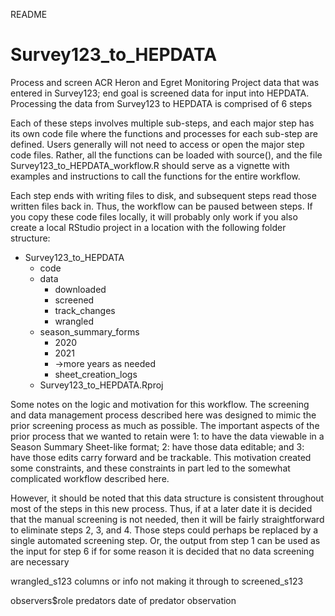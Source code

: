 README

# Survey123_to_HEPDATA

Process and screen ACR Heron and Egret Monitoring Project data that was
entered in Survey123; end goal is screened data for input into HEPDATA.
Processing the data from Survey123 to HEPDATA is comprised of 6 steps

Each of these steps involves multiple sub-steps, and each major step has
its own code file where the functions and processes for each sub-step
are defined. Users generally will not need to access or open the major
step code files. Rather, all the functions can be loaded with source(),
and the file Survey123_to_HEPDATA_workflow.R should serve as a
vignette with examples and instructions to call the functions for the
entire workflow.

Each step ends with writing files to disk, and subsequent steps read those written files back in. Thus, the workflow can be paused between steps. If you copy these code files locally, it will probably only work if you also create a local RStudio project in a location with the following folder structure:

  - Survey123_to_HEPDATA
      - code
      - data
          - downloaded
          - screened
          - track_changes
          - wrangled
      - season_summary_forms
          - 2020
          - 2021
          - ->more years as needed
          - sheet_creation_logs
      - Survey123_to_HEPDATA.Rproj

Some notes on the logic and motivation for this workflow. The screening
and data management process described here was designed to mimic the
prior screening process as much as possible. The important aspects of
the prior process that we wanted to retain were 1: to have the data
viewable in a Season Summary Sheet-like format; 2: have those data
editable; and 3: have those edits carry forward and be trackable. This
motivation created some constraints, and these constraints in part led
to the somewhat complicated workflow described here.

However, it should be noted that this data structure is consistent
throughout most of the steps in this new process. Thus, if at a later
date it is decided that the manual screening is not needed, then it will
be fairly straightforward to eliminate steps 2, 3, and 4. Those steps
could perhaps be replaced by a single automated screening step. Or, the
output from step 1 can be used as the input for step 6 if for some
reason it is decided that no data screening are necessary

wrangled_s123 columns or info not making it through to screened_s123

observers$role predators date of predator observation
